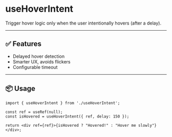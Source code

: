 # useHoverIntent

Trigger hover logic only when the user intentionally hovers (after a delay).

---

## ✅ Features

- Delayed hover detection
- Smarter UX, avoids flickers
- Configurable timeout

---

## 📦 Usage

```
import { useHoverIntent } from './useHoverIntent';

const ref = useRef(null);
const isHovered = useHoverIntent({ ref, delay: 150 });

return <div ref={ref}>{isHovered ? "Hovered!" : "Hover me slowly"}</div>;
```
